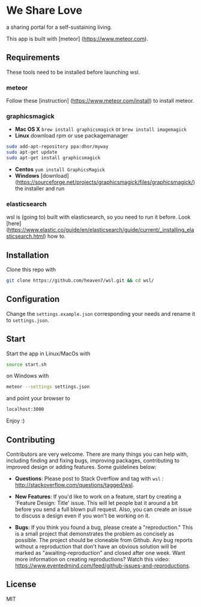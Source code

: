 # We Share Love
a sharing portal for a self-sustaining living.

This app is built with [meteor] (https://www.meteor.com).
## Requirements
These tools need to be installed before launching wsl.

### meteor
Follow these [instruction] (https://www.meteor.com/install) to install meteor.

### graphicsmagick
* **Mac OS X** `brew install graphicsmagick` or `brew install imagemagick`
* **Linux** download rpm or use packagemanager
```bash
sudo add-apt-repository ppa:dhor/myway
sudo apt-get update
sudo apt-get install graphicsmagick
```
* **Centos** `yum install GraphicsMagick`
* **Windows** [download] (https://sourceforge.net/projects/graphicsmagick/files/graphicsmagick/) the installer and run

### elasticsearch
wsl is (going to) built with elasticsearch, so you need to run it before. Look [here] (https://www.elastic.co/guide/en/elasticsearch/guide/current/_installing_elasticsearch.html)  how to.

## Installation
Clone this repo with
```bash
git clone https://github.com/heaven7/wsl.git && cd wsl/
```
## Configuration
Change the `settings.example.json` corresponding your needs and rename it to `settings.json`.

## Start
Start the app in Linux/MacOs with
```bash
source start.sh
```
on Windows with
```bash
meteor --settings settings.json
```
and point your browser to
```bash
localhost:3000
```
Enjoy :)

## Contributing
Contributors are very welcome. There are many things you can help with,
including finding and fixing bugs, improving packages, contributing to improved design or adding features. Some guidelines below:

* **Questions**: Please post to Stack Overflow and tag with `wsl` : http://stackoverflow.com/questions/tagged/wsl.

* **New Features**: If you'd like to work on a feature,
  start by creating a 'Feature Design: Title' issue. This will let people bat it
  around a bit before you send a full blown pull request. Also, you can create
  an issue to discuss a design even if you won't be working on it.

* **Bugs**: If you think you found a bug, please create a "reproduction." This is a small project that demonstrates the problem as concisely as possible. The project should be cloneable from Github. Any bug reports without a reproduction that don't have an obvious solution will be marked as "awaiting-reproduction" and closed after one week. Want more information on creating reproductions? Watch this video: https://www.eventedmind.com/feed/github-issues-and-reproductions.

## License
MIT